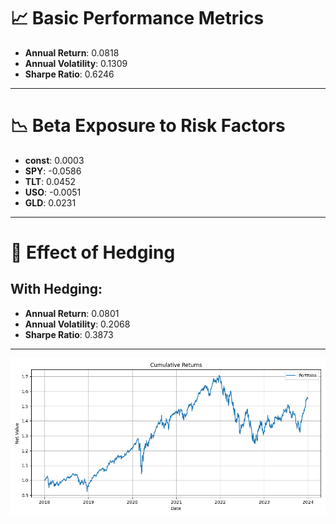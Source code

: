# 📈 Basic Performance Metrics

- **Annual Return**: 0.0818
- **Annual Volatility**: 0.1309
- **Sharpe Ratio**: 0.6246

---

# 📉 Beta Exposure to Risk Factors

- **const**: 0.0003
- **SPY**: -0.0586
- **TLT**: 0.0452
- **USO**: -0.0051
- **GLD**: 0.0231

---

# 🧩 Effect of Hedging

## With Hedging:
- **Annual Return**: 0.0801
- **Annual Volatility**: 0.2068
- **Sharpe Ratio**: 0.3873

---

![Cumulative Returns](./cumulative_returns.png)
